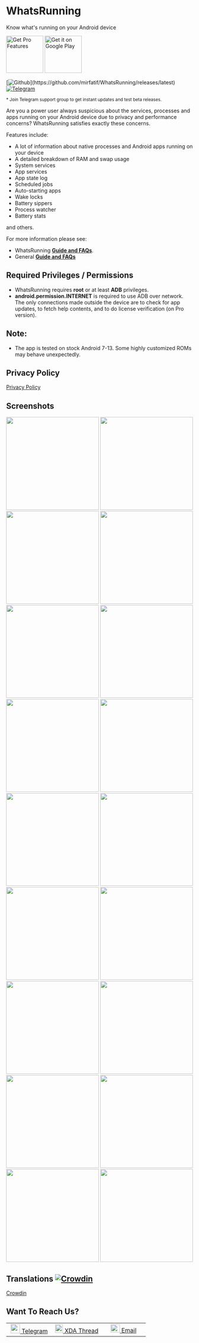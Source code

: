 # WhatsRunning
Know what's running on your Android device

<a href="https://mirfatif.github.io/mirfatif/getpro2"><img alt="Get Pro Features" src="https://user-images.githubusercontent.com/33040459/161640215-0bd8f96e-4512-434f-90de-e53d1b2a7bea.png" height="100"></a> <a href="https://play.google.com/store/apps/details?id=com.mirfatif.whatsrunning.ps"><img alt="Get it on Google Play" src="https://play.google.com/intl/en_us/badges/static/images/badges/en_badge_web_generic.png" height="100"></a>

[![Github](https://img.shields.io/github/v/release/mirfatif/WhatsRunning?label="Github")](https://github.com/mirfatif/WhatsRunning/releases/latest) [![Telegram](https://img.shields.io/endpoint?url=https://mirfatif.github.io/mirfatif/wrun_version.json)](https://t.me/mirfatifApps)

<sup>* Join Telegram support group to get instant updates and test beta releases.</sup>

Are you a power user always suspicious about the services, processes and apps running on your Android device due to privacy and performance concerns? WhatsRunning satisfies exactly these concerns.

Features include:

- A lot of information about native processes and Android apps running on your device
- A detailed breakdown of RAM and swap usage
- System services
- App services
- App state log
- Scheduled jobs
- Auto-starting apps
- Wake locks
- Battery sippers
- Process watcher
- Battery stats

and others.

For more information please see:
- WhatsRunning [**Guide and FAQs**](https://mirfatif.github.io/WhatsRunning/help/help).
- General [**Guide and FAQs**](https://mirfatif.github.io/IAnswers/)

## Required Privileges / Permissions

* WhatsRunning requires <b>root</b> or at least <b>ADB</b> privileges.
* <b>android.permission.INTERNET</b> is required to use ADB over network. The only connections made outside the device are to check for app updates, to fetch help contents, and to do license verification (on Pro version).

## Note:

* The app is tested on stock Android 7-13. Some highly customized ROMs may behave unexpectedly.

## Privacy Policy

[Privacy Policy](https://mirfatif.github.io/WhatsRunning/PRIVACY)

## Screenshots

<img src="screenshots/ss1.png" width="250"> <img src="screenshots/ss2.png" width="250"> <img src="screenshots/ss3.png" width="250"> <img src="screenshots/ss4.png" width="250"> <img src="screenshots/ss5.png" width="250"> <img src="screenshots/ss6.png" width="250"> <img src="screenshots/ss7.png" width="250"> <img src="screenshots/ss8.png" width="250"> <img src="screenshots/ss9.png" width="250"> <img src="screenshots/ss18.png" width="250"> <img src="screenshots/ss10.png" width="250"> <img src="screenshots/ss11.png" width="250"> <img src="screenshots/ss12.png" width="250"> <img src="screenshots/ss13.png" width="250"> <img src="screenshots/ss14.png" width="250"> <img src="screenshots/ss15.png" width="250"> <img src="screenshots/ss16.png" width="250"> <img src="screenshots/ss17.png" width="250">

## Translations [![Crowdin](https://badges.crowdin.net/wrn/localized.svg)](https://crowdin.com/project/wrn)
[Crowdin](https://crowdin.com/project/wrn)

## Want To Reach Us?

<table>
    <td>&nbsp;<a href="https://t.me/WhatsRunning"><img src="https://raw.githubusercontent.com/mirfatif/mirfatif/main/logos/telegram.png" height="25"/> Telegram</a>&nbsp;</td>
    <td><a href="https://forum.xda-developers.com/t/app-7-0-whatsrunning-know-whats-running-on-your-device.4386093/"><img src="https://raw.githubusercontent.com/mirfatif/mirfatif/main/logos/xda.png" height="23" width="21"/> XDA Thread</a></td>
    <td>&nbsp;&nbsp;&nbsp;&nbsp;<a href="mailto:mirfatif.dev@gmail.com"><img src="https://raw.githubusercontent.com/mirfatif/mirfatif/main/logos/email.png" height="22" width="25"/> Email</a>&nbsp;&nbsp;&nbsp;&nbsp;</td>
</table>
